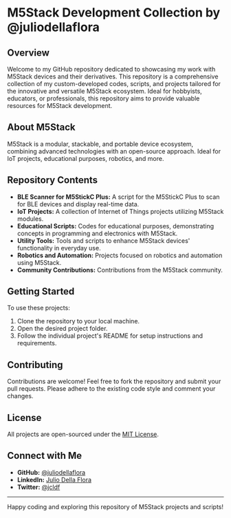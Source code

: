 # M5Stack Development Collection by @juliodellaflora

## Overview
Welcome to my GitHub repository dedicated to showcasing my work with M5Stack devices and their derivatives. This repository is a comprehensive collection of my custom-developed codes, scripts, and projects tailored for the innovative and versatile M5Stack ecosystem. Ideal for hobbyists, educators, or professionals, this repository aims to provide valuable resources for M5Stack development.

## About M5Stack
M5Stack is a modular, stackable, and portable device ecosystem, combining advanced technologies with an open-source approach. Ideal for IoT projects, educational purposes, robotics, and more.

## Repository Contents
- **BLE Scanner for M5StickC Plus:** A script for the M5StickC Plus to scan for BLE devices and display real-time data.
- **IoT Projects:** A collection of Internet of Things projects utilizing M5Stack modules.
- **Educational Scripts:** Codes for educational purposes, demonstrating concepts in programming and electronics with M5Stack.
- **Utility Tools:** Tools and scripts to enhance M5Stack devices' functionality in everyday use.
- **Robotics and Automation:** Projects focused on robotics and automation using M5Stack.
- **Community Contributions:** Contributions from the M5Stack community.

## Getting Started
To use these projects:
1. Clone the repository to your local machine.
2. Open the desired project folder.
3. Follow the individual project's README for setup instructions and requirements.

## Contributing
Contributions are welcome! Feel free to fork the repository and submit your pull requests. Please adhere to the existing code style and comment your changes.

## License
All projects are open-sourced under the [MIT License](LICENSE.md).

## Connect with Me
- **GitHub:** [@juliodellaflora](https://github.com/juliodellaflora)
- **LinkedIn:** [Julio Della Flora](https://www.linkedin.com/in/juliodellaflora/)
- **Twitter:** [@jcldf](https://twitter.com/jcldf)

---

Happy coding and exploring this repository of M5Stack projects and scripts!
